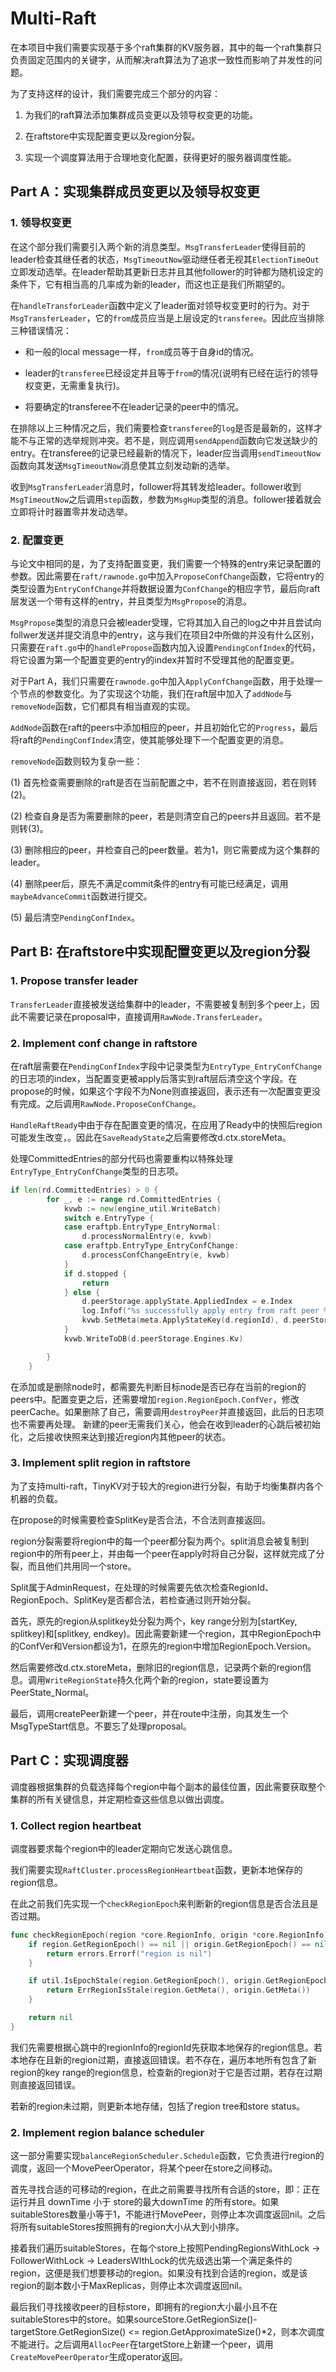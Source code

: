 # Multi-Raft  

在本项目中我们需要实现基于多个raft集群的KV服务器，其中的每一个raft集群只负责固定范围内的关键字，从而解决raft算法为了追求一致性而影响了并发性的问题。

为了支持这样的设计，我们需要完成三个部分的内容：

1. 为我们的raft算法添加集群成员变更以及领导权变更的功能。

2. 在raftstore中实现配置变更以及region分裂。

3. 实现一个调度算法用于合理地变化配置，获得更好的服务器调度性能。

## Part A：实现集群成员变更以及领导权变更

### 1. 领导权变更

在这个部分我们需要引入两个新的消息类型。`MsgTransferLeader`使得目前的leader检查其继任者的状态，`MsgTimeoutNow`驱动继任者无视其`ElectionTimeOut`立即发动选举。在leader帮助其更新日志并且其他follower的时钟都为随机设定的条件下，它有相当高的几率成为新的leader，而这也正是我们所期望的。

在`handleTransforLeader`函数中定义了leader面对领导权变更时的行为。对于`MsgTransferLeader`，它的`from`成员应当是上层设定的`transferee`。因此应当排除三种错误情况：

- 和一般的local message一样，`from`成员等于自身id的情况。

- leader的`transferee`已经设定并且等于`from`的情况(说明有已经在运行的领导权变更，无需重复执行)。

- 将要确定的transferee不在leader记录的peer中的情况。

在排除以上三种情况之后，我们需要检查`transferee`的`log`是否是最新的，这样才能不与正常的选举规则冲突。若不是，则应调用`sendAppend`函数向它发送缺少的entry。在transferee的记录已经最新的情况下，leader应当调用`sendTimeoutNow`函数向其发送`MsgTimeoutNow`消息使其立刻发动新的选举。

收到`MsgTransferLeader`消息时，follower将其转发给leader。follower收到`MsgTimeoutNow`之后调用`step`函数，参数为`MsgHup`类型的消息。follower接着就会立即将计时器置零并发动选举。

### 2. 配置变更

与论文中相同的是，为了支持配置变更，我们需要一个特殊的entry来记录配置的参数。因此需要在`raft/rawnode.go`中加入`ProposeConfChange`函数，它将entry的类型设置为`EntryConfChange`并将数据设置为`ConfChange`的相应字节，最后向raft层发送一个带有这样的entry，并且类型为`MsgPropose`的消息。

`MsgPropose`类型的消息只会被leader受理，它将其加入自己的log之中并且尝试向follwer发送并提交消息中的entry，这与我们在项目2中所做的并没有什么区别，只需要在`raft.go`中的`handlePropose`函数内加入设置`PendingConfIndex`的代码，将它设置为第一个配置变更的entry的index并暂时不受理其他的配置变更。

对于Part A，我们只需要在`rawnode.go`中加入`ApplyConfChange`函数，用于处理一个节点的参数变化。为了实现这个功能，我们在raft层中加入了`addNode`与`removeNode`函数，它们都具有相当直观的实现。

`AddNode`函数在raft的peers中添加相应的peer，并且初始化它的`Progress`，最后将raft的`PendingConfIndex`清空，使其能够处理下一个配置变更的消息。

`removeNode`函数则较为复杂一些：

(1) 首先检查需要删除的raft是否在当前配置之中，若不在则直接返回，若在则转(2)。

(2) 检查自身是否为需要删除的peer，若是则清空自己的peers并且返回。若不是则转(3)。

(3) 删除相应的peer，并检查自己的peer数量。若为1，则它需要成为这个集群的leader。

(4) 删除peer后，原先不满足commit条件的entry有可能已经满足，调用`maybeAdvanceCommit`函数进行提交。

(5) 最后清空`PendingConfIndex`。


## Part B: 在raftstore中实现配置变更以及region分裂

### 1. Propose transfer leader

`TransferLeader`直接被发送给集群中的leader，不需要被复制到多个peer上，因此不需要记录在proposal中，直接调用`RawNode.TransferLeader`。

### 2. Implement conf change in raftstore

在raft层需要在`PendingConfIndex`字段中记录类型为`EntryType_EntryConfChange`的日志项的index，当配置变更被apply后落实到raft层后清空这个字段。在propose的时候，如果这个字段不为None则直接返回，表示还有一次配置变更没有完成。之后调用`RawNode.ProposeConfChange`。

`HandleRaftReady`中由于存在配置变更的情况，在应用了Ready中的快照后region可能发生改变，。因此在`SaveReadyState`之后需要修改d.ctx.storeMeta。

处理CommittedEntries的部分代码也需要重构以特殊处理`EntryType_EntryConfChange`类型的日志项。
```go
if len(rd.CommittedEntries) > 0 {
		for _, e := range rd.CommittedEntries {
			kvwb := new(engine_util.WriteBatch)
			switch e.EntryType {
			case eraftpb.EntryType_EntryNormal:
				d.processNormalEntry(e, kvwb)
			case eraftpb.EntryType_EntryConfChange:
				d.processConfChangeEntry(e, kvwb)
			}
			if d.stopped {
				return
			} else {
				d.peerStorage.applyState.AppliedIndex = e.Index
				log.Infof("%s successfully apply entry from raft peer %d [index: %d]", d.Tag, d.PeerId(), e.Index)
				kvwb.SetMeta(meta.ApplyStateKey(d.regionId), d.peerStorage.applyState)
			}
			kvwb.WriteToDB(d.peerStorage.Engines.Kv)

		}
	}
```
在添加或是删除node时，都需要先判断目标node是否已存在当前的region的peers中。配置变更之后，还需要增加`region.RegionEpoch.ConfVer`，修改peerCache。如果删除了自己，需要调用`destroyPeer`并直接返回，此后的日志项也不需要再处理。 新建的peer无需我们关心，他会在收到leader的心跳后被初始化，之后接收快照来达到接近region内其他peer的状态。

### 3. Implement split region in raftstore

为了支持multi-raft，TinyKV对于较大的region进行分裂，有助于均衡集群内各个机器的负载。

在propose的时候需要检查SplitKey是否合法，不合法则直接返回。

region分裂需要将region中的每一个peer都分裂为两个。split消息会被复制到region中的所有peer上，并由每一个peer在apply时将自己分裂，这样就完成了分裂，而且他们共用同一个store。

Split属于AdminRequest，在处理的时候需要先依次检查RegionId、RegionEpoch、SplitKey是否都合法，若检查通过则开始分裂。

首先，原先的region从splitkey处分裂为两个，key range分别为[startKey, splitkey)和[splitkey, endkey)。因此需要新建一个region，其中RegionEpoch中的ConfVer和Version都设为1，在原先的region中增加RegionEpoch.Version。

然后需要修改d.ctx.storeMeta，删除旧的region信息，记录两个新的region信息。调用`WriteRegionState`持久化两个新的region，state要设置为PeerState_Normal。

最后，调用createPeer新建一个peer，并在route中注册，向其发生一个MsgTypeStart信息。不要忘了处理proposal。


## Part C：实现调度器

调度器根据集群的负载选择每个region中每个副本的最佳位置，因此需要获取整个集群的所有关键信息，并定期检查这些信息以做出调度。

### 1. Collect region heartbeat

调度器要求每个region中的leader定期向它发送心跳信息。

我们需要实现`RaftCluster.processRegionHeartbeat`函数，更新本地保存的region信息。

在此之前我们先实现一个`checkRegionEpoch`来判断新的region信息是否合法且是否过期。
```go
func checkRegionEpoch(region *core.RegionInfo, origin *core.RegionInfo) error {
	if region.GetRegionEpoch() == nil || origin.GetRegionEpoch() == nil {
		return errors.Errorf("region is nil")
	}

	if util.IsEpochStale(region.GetRegionEpoch(), origin.GetRegionEpoch()) {
		return ErrRegionIsStale(region.GetMeta(), origin.GetMeta())
	}

	return nil
}
```

我们先需要根据心跳中的regionInfo的regionId先获取本地保存的region信息。若本地存在且新的region过期，直接返回错误。若不存在，遍历本地所有包含了新region的key range的region信息，检查新的region对于它是否过期，若存在过期则直接返回错误。

若新的region未过期，则更新本地存储，包括了region tree和store status。


### 2. Implement region balance scheduler

这一部分需要实现`balanceRegionScheduler.Schedule`函数，它负责进行region的调度，返回一个MovePeerOperator，将某个peer在store之间移动。

首先寻找合适的可移动的region，在此之前需要寻找所有合适的store，即：正在运行并且 downTime 小于 store的最大downTime 的所有store。如果suitableStores数量小等于1，不能进行MovePeer，则停止本次调度返回nil。之后将所有suitableStores按照拥有的region大小从大到小排序。

接着我们遍历suitableStores，在每个store上按照PendingRegionsWithLock -> FollowerWithLock -> LeadersWIthLock的优先级选出第一个满足条件的region，这便是我们想要移动的region。如果没有找到合适的region，或是该region的副本数小于MaxReplicas，则停止本次调度返回nil。

最后我们寻找接收peer的目标store，即拥有的region大小最小且不在suitableStores中的store。如果sourceStore.GetRegionSize()-targetStore.GetRegionSize() <= region.GetApproximateSize()*2，则本次调度不能进行。之后调用`AllocPeer`在targetStore上新建一个peer，调用`CreateMovePeerOperator`生成operator返回。








